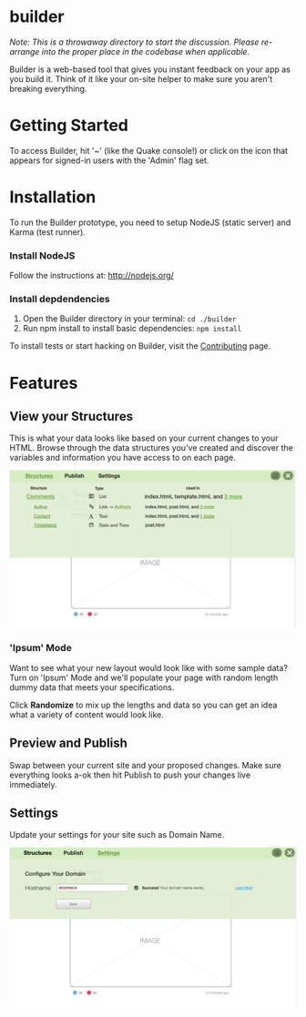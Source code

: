 builder
=======

_Note: This is a throwaway directory to start the discussion. Please re-arrange into the proper place in the codebase when applicable._

Builder is a web-based tool that gives you instant feedback on your app as you build it. Think of it like your on-site helper to make sure you aren't breaking everything.


# Getting Started

To access Builder, hit '~' (like the Quake console!) or click on the icon that appears for signed-in users with the 'Admin' flag set.


# Installation

To run the Builder prototype, you need to setup NodeJS (static server) and Karma (test runner).

### Install NodeJS

Follow the instructions at: http://nodejs.org/

### Install depdendencies

1. Open the Builder directory in your terminal: `cd ./builder`
2. Run npm install to install basic dependencies: `npm install`

To install tests or start hacking on Builder, visit the [Contributing](docs/contributing.md) page.


# Features

## View your Structures

This is what your data looks like based on your current changes to your HTML. Browse through the data structures you've created and discover the variables and information you have access to on each page.

![Builder - Settings](wireframes/builder-structures.png?raw=true)

### 'Ipsum' Mode

Want to see what your new layout would look like with some sample data? Turn on 'Ipsum' Mode and we'll populate your page with random length dummy data that meets your specifications.

Click **Randomize** to mix up the lengths and data so you can get an idea what a variety of content would look like.

## Preview and Publish

Swap between your current site and your proposed changes. Make sure everything looks a-ok then hit Publish to push your changes live immediately.

## Settings

Update your settings for your site such as Domain Name.

![Builder - Settings](wireframes/builder-settings-success.png?raw=true)

